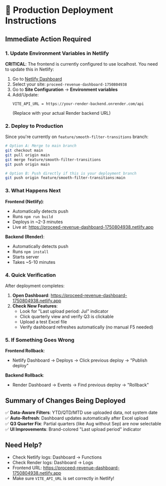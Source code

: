 # 🚀 Production Deployment Instructions

## Immediate Action Required

### 1. Update Environment Variables in Netlify

**CRITICAL**: The frontend is currently configured to use localhost. You need to update this in Netlify:

1. Go to [Netlify Dashboard](https://app.netlify.com)
2. Select your site: `proceed-revenue-dashboard-1750804938`
3. Go to **Site Configuration** → **Environment variables**
4. Add/Update:
   ```
   VITE_API_URL = https://your-render-backend.onrender.com/api
   ```
   (Replace with your actual Render backend URL)

### 2. Deploy to Production

Since you're currently on `feature/smooth-filter-transitions` branch:

```bash
# Option A: Merge to main branch
git checkout main
git pull origin main
git merge feature/smooth-filter-transitions
git push origin main

# Option B: Push directly if this is your deployment branch
git push origin feature/smooth-filter-transitions:main
```

### 3. What Happens Next

**Frontend (Netlify)**:
- Automatically detects push
- Runs `npm run build`
- Deploys in ~2-3 minutes
- Live at: https://proceed-revenue-dashboard-1750804938.netlify.app

**Backend (Render)**:
- Automatically detects push
- Runs `npm install`
- Starts server
- Takes ~5-10 minutes

### 4. Quick Verification

After deployment completes:

1. **Open Dashboard**: https://proceed-revenue-dashboard-1750804938.netlify.app
2. **Check New Features**:
   - Look for "Last upload period: Jul" indicator
   - Click quarterly view and verify Q3 is clickable
   - Upload a test Excel file
   - Verify dashboard refreshes automatically (no manual F5 needed)

### 5. If Something Goes Wrong

**Frontend Rollback**:
- Netlify Dashboard → Deploys → Click previous deploy → "Publish deploy"

**Backend Rollback**:
- Render Dashboard → Events → Find previous deploy → "Rollback"

## Summary of Changes Being Deployed

✅ **Data-Aware Filters**: YTD/QTD/MTD use uploaded data, not system date
✅ **Auto-Refresh**: Dashboard updates automatically after Excel upload  
✅ **Q3 Quarter Fix**: Partial quarters (like Aug without Sep) are now selectable
✅ **UI Improvements**: Brand-colored "Last upload period" indicator

## Need Help?

- Check Netlify logs: Dashboard → Functions
- Check Render logs: Dashboard → Logs
- Frontend URL: https://proceed-revenue-dashboard-1750804938.netlify.app
- Make sure `VITE_API_URL` is set correctly in Netlify!